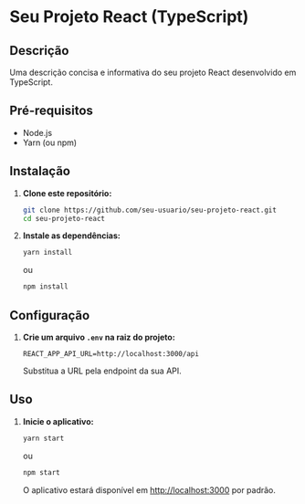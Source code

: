 # Seu Projeto React (TypeScript)

## Descrição
Uma descrição concisa e informativa do seu projeto React desenvolvido em TypeScript.

## Pré-requisitos
- Node.js
- Yarn (ou npm)

## Instalação
1. **Clone este repositório:**

    ```bash
    git clone https://github.com/seu-usuario/seu-projeto-react.git
    cd seu-projeto-react
    ```

2. **Instale as dependências:**

    ```bash
    yarn install
    ```

    ou

    ```bash
    npm install
    ```

## Configuração
1. **Crie um arquivo `.env` na raiz do projeto:**

    ```plaintext
    REACT_APP_API_URL=http://localhost:3000/api
    ```

    Substitua a URL pela endpoint da sua API.

## Uso
1. **Inicie o aplicativo:**

    ```bash
    yarn start
    ```

    ou

    ```bash
    npm start
    ```

    O aplicativo estará disponível em [http://localhost:3000](http://localhost:3000) por padrão.


